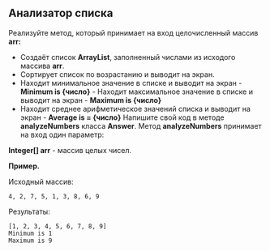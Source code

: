 ## Анализатор списка

Реализуйте метод, который принимает на вход целочисленный массив **arr:**
- Создаёт список **ArrayList**, заполненный числами из исходого массива **arr**.
- Сортирует список по возрастанию и выводит на экран.
- Находит минимальное значение в списке и выводит на экран - **Minimum is {число}** - Находит максимальное значение в списке и выводит на экран - **Maximum is {число}**
- Находит среднее арифметическое значений списка и выводит на экран - **Average is =  {число}**
Напишите свой код в методе **analyzeNumbers** класса **Answer**. Метод **analyzeNumbers** принимает на вход один параметр:

**Integer[] arr** - массив целых чисел.

**Пример.**

Исходный массив:
```
4, 2, 7, 5, 1, 3, 8, 6, 9
```
Результаты:
```
[1, 2, 3, 4, 5, 6, 7, 8, 9]
Minimum is 1
Maximum is 9
```